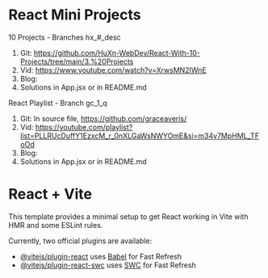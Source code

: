 # React Mini Projects

10 Projects - Branches hx_#_desc
  1. Git: https://github.com/HuXn-WebDev/React-With-10-Projects/tree/main/3.%20Projects
  2. Vid: https://www.youtube.com/watch?v=XrwsMN2IWnE
  3. Blog:
  4. Solutions in App.jsx or in README.md

React Playlist - Branch gc_1_q   
  1. Git: In source file, https://github.com/graceaveris/
  2. Vid: https://youtube.com/playlist?list=PLLRUcDuffY1EzxcM_r_0nXLGaWsNWYOmE&si=m34y7MpHML_TFoOd
  3. Blog:
  4. Solutions in App.jsx or in README.md

# React + Vite

This template provides a minimal setup to get React working in Vite with HMR and some ESLint rules.

Currently, two official plugins are available:

- [@vitejs/plugin-react](https://github.com/vitejs/vite-plugin-react/blob/main/packages/plugin-react/README.md) uses [Babel](https://babeljs.io/) for Fast Refresh
- [@vitejs/plugin-react-swc](https://github.com/vitejs/vite-plugin-react-swc) uses [SWC](https://swc.rs/) for Fast Refresh
